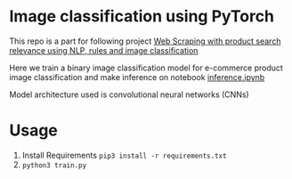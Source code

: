 # Image classification using PyTorch

This repo is a part for following project 
[Web Scraping with product search relevance using NLP, rules and image classification](https://github.com/jithinanievarghese/product-search-relevance/blob/main/README.md)

Here we train a binary image classification model for e-commerce product image classification
and make inference on notebook [inference.ipynb](https://github.com/jithinanievarghese/image_classification_pytorch/blob/main/inference.ipynb)

Model architecture used is convolutional neural networks (CNNs)


# Usage

1. Install Requirements `pip3 install -r requirements.txt`
2. `python3 train.py`
